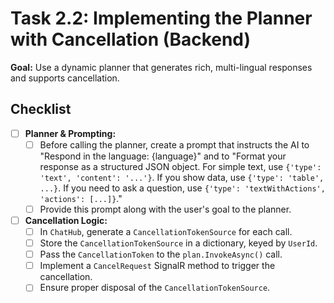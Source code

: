 # Task 2.2: Implementing the Planner with Cancellation (Backend)

**Goal:** Use a dynamic planner that generates rich, multi-lingual responses and supports cancellation.

## Checklist

- [ ] **Planner & Prompting:**
  - [ ] Before calling the planner, create a prompt that instructs the AI to "Respond in the language: {language}" and to "Format your response as a structured JSON object. For simple text, use `{'type': 'text', 'content': '...'}`. If you show data, use `{'type': 'table', ...}`. If you need to ask a question, use `{'type': 'textWithActions', 'actions': [...]}`."
  - [ ] Provide this prompt along with the user's goal to the planner.
- [ ] **Cancellation Logic:**
  - [ ] In `ChatHub`, generate a `CancellationTokenSource` for each call.
  - [ ] Store the `CancellationTokenSource` in a dictionary, keyed by `UserId`.
  - [ ] Pass the `CancellationToken` to the `plan.InvokeAsync()` call.
  - [ ] Implement a `CancelRequest` SignalR method to trigger the cancellation.
  - [ ] Ensure proper disposal of the `CancellationTokenSource`. 